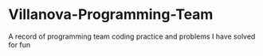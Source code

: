 # Villanova-Programming-Team
A record of programming team coding practice and problems I have solved for fun
